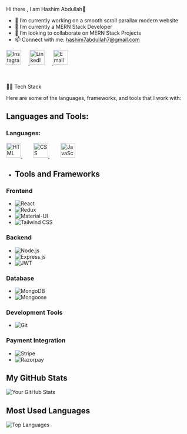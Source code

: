  Hi there , I am Hashim Abdullah👋

- 🔭 I’m currently working on a smooth scroll parallax modern website
- 🌱 I’m currently a MERN Stack Developer
- 👯 I’m looking to collaborate on MERN Stack Projects
- 📫 Connect with me: hashim7abdullah7@gmail.com

<a href="https://instagram.com/ha5hiim" target="_blank">
  <img src="https://img.icons8.com/fluency/48/000000/instagram-new.png" alt="Instagram" style="width:40px; height:40px; gap:20px; margin-right:20px;"/>
</a>
<a href="https://linkedin.com/in/hashim-abdullah-1a0b3a30b" target="_blank">
  <img src="https://img.icons8.com/fluency/48/000000/linkedin.png" alt="LinkedIn" style="width:40px; height:40px; gap:20px; margin-right:20px;"/>
</a>
<a href="mailto:hashim7abdullah7@gmail.com">
  <img src="https://img.icons8.com/color/48/000000/gmail-new.png" alt="Email" style="width:40px; height:40px;"/>
</a>

<br>
<br>
<br>

 👨‍💻 Tech Stack

Here are some of the languages, frameworks, and tools that I work with:

 ## Languages and Tools:

### Languages:

<a href="https://developer.mozilla.org/en-US/docs/Web/HTML" target="_blank" style="margin-right: 30px;">
  <img src="https://img.icons8.com/color/48/000000/html-5.png" alt="HTML" width="40" height="40"/>
</a>
<a href="https://developer.mozilla.org/en-US/docs/Web/CSS" target="_blank" style="margin-right: 30px;">
  <img src="https://img.icons8.com/color/48/000000/css3.png" alt="CSS" width="40" height="40"/>
</a>
<a href="https://developer.mozilla.org/en-US/docs/Web/JavaScript" target="_blank" style="margin-right: 30px;">
  <img src="https://img.icons8.com/color/48/000000/javascript.png" alt="JavaScript" width="40" height="40"/>
</a>


- ## Tools and Frameworks

### Frontend
- ![React](https://img.shields.io/badge/React-20232A?style=for-the-badge&logo=react&logoColor=61DAFB)
- ![Redux](https://img.shields.io/badge/Redux-764ABC?style=for-the-badge&logo=redux&logoColor=white)
- ![Material-UI](https://img.shields.io/badge/Material--UI-007FFF?style=for-the-badge&logo=mui&logoColor=white)
- ![Tailwind CSS](https://img.shields.io/badge/TailwindCSS-38B2AC?style=for-the-badge&logo=tailwind-css&logoColor=white)


### Backend
- ![Node.js](https://img.shields.io/badge/Node.js-43853D?style=for-the-badge&logo=node.js&logoColor=white)
- ![Express.js](https://img.shields.io/badge/Express.js-404D59?style=for-the-badge)
- ![JWT](https://img.shields.io/badge/JWT-000000?style=for-the-badge&logo=JSON%20web%20tokens&logoColor=white)

### Database
- ![MongoDB](https://img.shields.io/badge/MongoDB-47A248?style=for-the-badge&logo=mongodb&logoColor=white)
- ![Mongoose](https://img.shields.io/badge/Mongoose-880000?style=for-the-badge&logo=mongoose&logoColor=white)

### Development Tools
- ![Git](https://img.shields.io/badge/Git-F05032?style=for-the-badge&logo=git&logoColor=white)

### Payment Integration
- ![Stripe](https://img.shields.io/badge/Stripe-008CDD?style=for-the-badge&logo=stripe&logoColor=white)
- ![Razorpay](https://img.shields.io/badge/Razorpay-02042B?style=for-the-badge&logo=razorpay&logoColor=white)


## My GitHub Stats
![Your GitHub Stats](https://github-readme-stats.vercel.app/api?username=Hashim7Abdullah&show_icons=true&theme=radical)

## Most Used Languages
![Top Languages](https://github-readme-stats.vercel.app/api/top-langs/?username=Hashim7Abdullah&layout=compact&theme=dark)
















 

